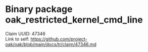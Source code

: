 # Binary package oak_restricted_kernel_cmd_line

Claim UUID: 47346\
Link to self:
https://github.com/project-oak/oak/blob/main/docs/tr/claim/47346.md
